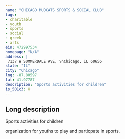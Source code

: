 ```yaml
---
name: "CHICAGO MUDCATS SPORTS & SOCIAL CLUB"
tags:
- charitable
- youth
- sports
- social
- greek
- arts
ein: 472997534
homepage: "N/A"
address: |
 7137 W SUMMERDALE AVE, \nChicago, IL 60656
state: "IL"
city: "Chicago"
lng: -87.80597
lat: 41.97787
description: "Sports activities for children"
is_501c3: X
---
```


## Long description

Sports activities for children
  
  organization for youths to play and particpate in sports. 

